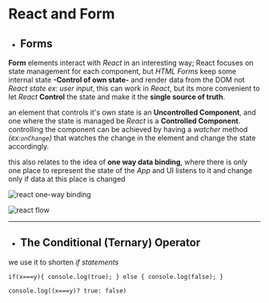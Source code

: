 # React and Form

- ## Forms

**Form** elements interact with *React* in an interesting way; React focuses on state management for each component, but *HTML Forms* keep some internal state **-Control of own state-** and render data from the DOM not *React state* *ex: user input*, this can work in *React*, but its more convenient to let *React* **Control** the state and make it the **single source of truth**.

an element that controls it's own state is an **Uncontrolled Component**, and one where the state is managed be *React* is a **Controlled Component**. controlling the component can be achieved by having a *watcher* method *(ex:`onChange`)* that watches the change in the element and change the state accordingly.

this also relates to the idea of **one way data binding**, where there is only one place to represent the state of the *App* and UI listens to it and change only if data at this place is changed

![react one-way binding](https://i.stack.imgur.com/JoHqS.jpg)

![react flow](https://i.stack.imgur.com/qDpID.jpg)

---

- ## The Conditional (Ternary) Operator

we use it to shorten *if statements*

`if(x===y){
  console.log(true);
} else {
  console.log(false);
}`

`console.log((x===y)? true: false)`
